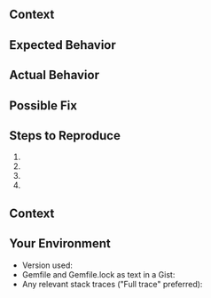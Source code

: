
<!--- Provide a general summary of the issue in the Title above -->

## Context
<!--- Provide a more detailed introduction to the issue itself -->

## Expected Behavior
<!--- Tell us what should happen -->

## Actual Behavior
<!--- Tell us what happens instead -->

## Possible Fix
<!--- Not obligatory, but suggest a fix or reason for the issue -->

## Steps to Reproduce
<!--- Provide a link to a live example, or an unambiguous set of steps to -->
<!--- reproduce this issue include code to reproduce, if relevant -->
1.
2.
3.
4.

## Context
<!--- How has this issue affected you? What were you trying to accomplish? -->

## Your Environment
<!--- Include as many relevant details about the environment you experienced the issue in -->
* Version used:
* Gemfile and Gemfile.lock as text in a Gist:
* Any relevant stack traces ("Full trace" preferred):

<!--- Please remember to format code using triple backticks (`)
	  so that it is neatly formatted when the issue is posted. -->

<!--- In 99% of cases, this information is enough to determine the cause and
	  solution to the problem that is being described.

	  Any issue that is open for 14 days without actionable information or
	  activity will be marked as "stalled" and then closed. Stalled issues
	  can be re-opened if the information requested is provided. -->